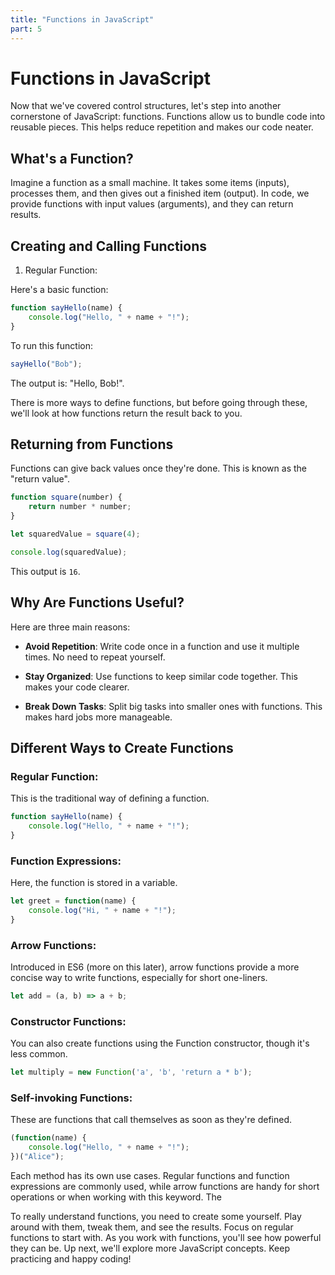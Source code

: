 ```yaml
---
title: "Functions in JavaScript"
part: 5
---
```


# Functions in JavaScript

Now that we've covered control structures, let's step into another cornerstone of JavaScript: functions. Functions allow us to bundle code into reusable pieces. This helps reduce repetition and makes our code neater.

## What's a Function?

Imagine a function as a small machine. It takes some items (inputs), processes them, and then gives out a finished item (output). In code, we provide functions with input values (arguments), and they can return results.

## Creating and Calling Functions

1. Regular Function:

Here's a basic function:

```javascript
function sayHello(name) {
	console.log("Hello, " + name + "!");
}
```

To run this function:

```javascript
sayHello("Bob");
```

The output is: "Hello, Bob!".

There is more ways to define functions, but before going through these, we'll look at how functions return the result back to you.


## Returning from Functions

Functions can give back values once they're done. This is known as the "return value".

```javascript
function square(number) {
	return number * number;
}

let squaredValue = square(4);

console.log(squaredValue);
```

This output is `16`.

## Why Are Functions Useful?

Here are three main reasons:

* **Avoid Repetition**: Write code once in a function and use it multiple times. No need to repeat yourself.

* **Stay Organized**: Use functions to keep similar code together. This makes your code clearer.

* **Break Down Tasks**: Split big tasks into smaller ones with functions. This makes hard jobs more manageable.

## Different Ways to Create Functions

### Regular Function:

This is the traditional way of defining a function.

```javascript
function sayHello(name) {
	console.log("Hello, " + name + "!");
}
```

### Function Expressions:

Here, the function is stored in a variable.

```javascript
let greet = function(name) {
	console.log("Hi, " + name + "!");
}
```

### Arrow Functions:

Introduced in ES6 (more on this later), arrow functions provide a more concise way to write functions, especially for short one-liners.

```javascript
let add = (a, b) => a + b;
```

### Constructor Functions:

You can also create functions using the Function constructor, though it's less common.

```javascript
let multiply = new Function('a', 'b', 'return a * b');
```

### Self-invoking Functions:

These are functions that call themselves as soon as they're defined.

```javascript
(function(name) {
	console.log("Hello, " + name + "!");
})("Alice");
```

Each method has its own use cases. Regular functions and function expressions are commonly used, while arrow functions are handy for short operations or when working with this keyword. The 

To really understand functions, you need to create some yourself. Play around with them, tweak them, and see the results. Focus on regular functions to start with. As you work with functions, you'll see how powerful they can be. Up next, we'll explore more JavaScript concepts. Keep practicing and happy coding!
